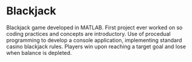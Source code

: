 # Blackjack

Blackjack game developed in MATLAB. First project ever worked on so coding practices and concepts are introductory. Use of procedual programming to develop a console application, implementing standard casino blackjack rules.
Players win upon reaching a target goal and lose when balance is depleted. 

